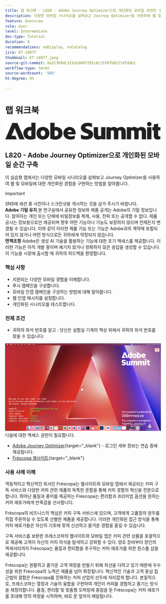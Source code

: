 ```yaml
---
title: 랩 워크북 - L820 - Adobe Journey Optimizer으로 개인화된 모바일 모먼트 구축
description: 다양한 모바일 시나리오를 살펴보고 Journey Optimizer을 사용하여 웹 및 모바일에 대한 개인화된 경험을 구현하는 방법을 알아봅니다.
feature: Overview
role: User
level: Intermediate
doc-type: Tutorial
duration: 0
recommendations: noDisplay, noCatalog
jira: KT-14977
thumbnail: KT-14977.jpeg
source-git-commit: 0a31369dc315d1d68f291c0c15f87b0211dfddb1
workflow-type: tm+mt
source-wordcount: '503'
ht-degree: 0%

---
```



# 랩 워크북

![Adobe Summit - 대체 텍스트](/help/summit/l820-lab-workbook/assets/adobe-summit.png "Adobe Summit")

## L820 - Adobe Journey Optimizer으로 개인화된 모바일 순간 구축

이 실습형 랩에서는 다양한 모바일 시나리오를 살펴보고 Journey Optimizer을 사용하여 웹 및 모바일에 대한 개인화된 경험을 구현하는 방법을 알아봅니다.


>[!IMPORTANT]
>
>SNS에 세션 중 사진이나 스크린샷을 게시하는 것을 삼가 주시기 바랍니다.
><br>
>**Adobe 기밀 유지**
>본 연구실에서 공유한 정보와 제품 공개는 Adobe의 기밀 정보입니다.
>참여자는 개인 또는 단체에 비밀정보를 복제, 사용, 전파 또는 공개할 수 없다.
>제품 공시는 정보용으로만 제공되며 향후 어떤 기능이나 기능도 보장하지 않으며 언제든지 변경될 수 있습니다. 이와 같이 이러한 제품 기능 또는 기능은 Adobe과의 계약에 포함되어 있지 않거나 어떤 방식으로든 귀하에게 약정되지 않습니다.
><br>
>**면책조항**
>Adobe은 생성 AI 기술을 활용하는 기능에 대한 조기 액세스를 제공합니다. 이러한 기능은 아직 개발 중이며 예기치 않거나 정확하지 않은 응답을 생성할 수 있습니다. 이 기능을 시장에 출시할 때 귀하의 피드백을 환영합니다.


### 핵심 사항

* 지원되는 다양한 모바일 경험을 이해합니다.
* 푸시 캠페인을 구성합니다.
* 모바일 인앱 캠페인을 구성하는 방법에 대해 알아봅니다.
* 웹 인앱 메시지를 설정합니다.
* 개인화된 시나리오를 테스트합니다.

### 전제 조건

* 귀하의 좌석 번호를 알고 : 당신은 실험실 기계의 책상 위에서 귀하의 좌석 번호를 찾을 수 있습니다:

![시트 번호](/help/summit/l820-lab-workbook/assets/locate-seat-number.png)
다음에 대한 액세스 권한이 필요합니다.

* [Adobe Journey Optimizer](https://experience.adobe.com/#/@techmarketingdemos/sname:summit-ajo-lab/journey-optimizer/home){target="_blank"}  - 로그인 세부 정보는 연습 중에 제공됩니다.
* [Fréscopa 웹사이트](https://dsn.adobe.com/p/adobe-summit-2024?token=eyJhbGciOiJIUzI1NiIsInR5cCI6IkpXVCJ9.eyJpZCI6ImFub255bW91cyIsImVtYWlsIjoiYW5vbnltb3VzQGFkb2JlLmNvbSIsImlzc3VlciI6InNoYXJlZC1saW5rIiwiYXJnb24iOnsiYWNjZXNzIjoicmVhZC1wcm9qZWN0IiwicHJvamVjdElkIjoiYWRvYmUtc3VtbWl0LTIwMjQifSwiaWF0IjoxNzEwNTI0MTIwLCJleHAiOjE3MTIzMzg1MjB9.q2uGVst6HjJw8SCWl-3pViNzepkdGnNCvGqZnbbkTsY){target="_blank"}


### 사용 사례 이해

역동적이고 혁신적인 회사인 Fréscopa는 웹사이트와 모바일 앱에서 제공되는 커피 구독 서비스와 다양한 커피 관련 제품의 독특한 혼합을 통해 커피 경험의 혁신을 전문으로 합니다. 뛰어난 품질과 풍미를 제공하는 Fréscopa는 편리함과 프리미엄 옵션을 원하는 커피 애호가에게 만족감을 선사합니다.

Fréscopa의 비즈니스의 핵심은 커피 구독 서비스에 있으며, 고객에게 고품질의 원두를 직접 주문하실 수 있도록 선별한 제품을 제공합니다. 이러한 개인화된 접근 방식을 통해 커피 애호가들은 자신의 기호에 맞게 신선하고 즐거운 경험을 즐길 수 있습니다.

구독 서비스를 보완한 프레스코파의 웹사이트와 모바일 앱은 커피 관련 상품을 포괄적으로 제공해 고객이 자신의 커피 의식을 탐색하고 강화할 수 있다. 양조 장비부터 장인의 액세서리까지 Fréscopa는 품질과 편리함을 추구하는 커피 애호가를 위한 원스톱 샵을 제공합니다.

Fréscopa는 원활하고 즐거운 고객 여정을 만들기 위해 최선을 다하고 있기 때문에 우수성을 위한 Fréscopa의 노력은 제품을 넘어 확장됩니다. 혁신적인 기술과 고객 중심 접근법의 결합은 Fréscopa를 진화하는 커피 산업의 선두에 자리잡게 합니다. 본질적으로, 프레스코파는 열정과 기술의 융합을 구현하여 개인이 커피를 경험하고 즐기는 방식을 재정의합니다. 품질, 편리함 및 맞춤형 오퍼링에 중점을 둔 Fréscopa는 커피 애호가를 초대해 맛의 여정을 시작하며, 바로 문 앞까지 배달됩니다.



